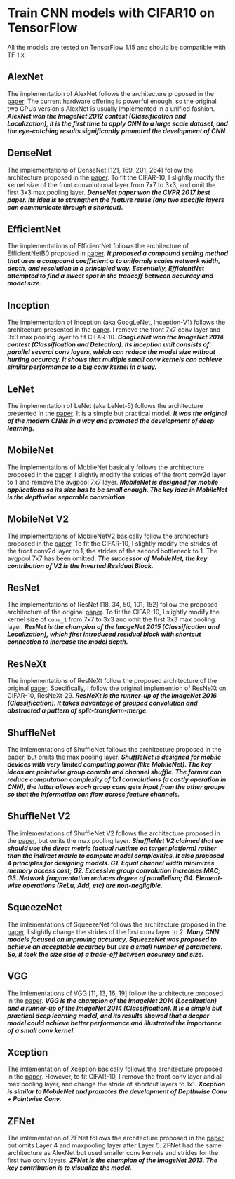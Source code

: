 # Train CNN models with CIFAR10 on TensorFlow #

All the models are tested on TensorFlow 1.15 and should be compatible with TF 1.x

## AlexNet ##

The implementation of AlexNet follows the architecture proposed in the [paper](https://proceedings.neurips.cc/paper/2012/file/c399862d3b9d6b76c8436e924a68c45b-Paper.pdf). The current hardware offering is powerful enough, so the original two GPUs version's AlexNet is usually implemented in a unified fashion. ***AlexNet won the ImageNet 2012 contest (Classification and Localization), it is the first time to apply CNN to a large scale dataset, and the eye-catching results significantly promoted the development of CNN***

## DenseNet ##

The implementations of DenseNet [121, 169, 201, 264] follow the architecture proposed in the [paper](https://arxiv.org/pdf/1608.06993.pdf). To fit the CIFAR-10, I slightly modify the kernel size of the front convolutional layer from 7x7 to 3x3, and omit the first 3x3 max pooling layer. ***DenseNet paper won the CVPR 2017 best paper. Its idea is to strengthen the feature reuse (any two specific layers can communicate through a shortcut).***

## EfficientNet ##

The implementations of EfficientNet follows the architecture of EfficientNetB0 proposed in [paper](https://arxiv.org/pdf/1905.11946.pdf). ***It proposed a compound scaling method that uses a compound coefficient φ to uniformly scales network width, depth, and resolution in a principled way. Essentially, EfficientNet attempted to find a sweet spot in the tradeoff between accuracy and model size***. 

## Inception ## 

The implementation of Inception (aka GoogLeNet, Inception-V1) follows the architecture presented in the [paper](https://static.googleusercontent.com/media/research.google.com/en//pubs/archive/43022.pdf). I remove the front 7x7 conv layer and 3x3 max pooling layer to fit CIFAR-10. ***GoogLeNet won the ImageNet 2014 contest (Classification and Detection). Its inception unit consists of parallel several conv layers, which can reduce the model size without hurting accuracy. It shows that multiple small conv kernels can achieve similar performance to a big conv kernel in a way.***

## LeNet ## 

The implementation of LeNet (aka LeNet-5) follows the architecture presented in the [paper](http://yann.lecun.com/exdb/publis/pdf/lecun-98.pdf). It is a simple but practical model. ***It was the original of the modern CNNs in a way and promoted the development of deep learning.***

## MobileNet ##

The implementations of MobileNet basically follows the architecture proposed in the [paper](https://arxiv.org/pdf/1704.04861.pdf). I slightly modify the strides of the front conv2d layer to 1 and remove the avgpool 7x7 layer. ***MobileNet is designed for mobile applications so its size has to be small enough. The key idea in MobileNet is the depthwise separable convolution.***

## MobileNet V2 ##

The implementations of MobileNetV2 basically follow the architecture proposed in the [paper](https://arxiv.org/pdf/1801.04381.pdf). To fit the CIFAR-10, I slightly modify the strides of the front conv2d layer to 1, the strides of the second bottleneck to 1. The avgpool 7x7 has been omitted. ***The successor of MobileNet, the key contribution of V2 is the Inverted Residual Block.***

## ResNet ##

The implementations of ResNet [18, 34, 50, 101, 152] follow the proposed architecture of the original [paper](https://arxiv.org/abs/1512.03385). To fit the CIFAR-10, I slightly modify the kernel size of `conv_1` from 7x7 to 3x3 and omit the first 3x3 max pooling layer. ***ResNet is the champion of the ImageNet 2015 (Classification and Localization), which first introduced residual block with shortcut connection to increase the model depth.***

## ResNeXt ##

The implementations of ResNeXt follow the proposed architecture of the original [paper](https://arxiv.org/pdf/1611.05431.pdf). Specifically, I follow the original implemention of ResNeXt on CIFAR-10, ResNeXt-29. ***ResNeXt is the runner-up of the ImageNet 2016 (Classification). It takes advantage of grouped convolution and abstracted a pattern of split-transform-merge.***

## ShuffleNet ##

The imlementations of ShuffleNet follows the architecture proposed in the [paper](https://arxiv.org/pdf/1707.01083.pdf), but omits the max pooling layer. ***ShuffleNet is designed for mobile devices with very limited computing power (like MobileNet). The key ideas are pointwise group convolu and channel shuffle. The former can reduce computation complexity of 1x1 convolutions (a costly operation in CNN), the latter allows each group conv gets input from the other groups so that the information can flow across feature channels.*** 

## ShuffleNet V2 ##

The imlementations of ShuffleNet V2 follows the architecture proposed in the [paper](https://arxiv.org/pdf/1807.11164.pdf), but omits the max pooling layer. ***ShuffleNet V2 claimed that we should use the direct metric (actual runtime on target platform) rather than the indirect metric to compute model complexities. It also proposed 4 principles for designing models. G1. Equal channel width minimizes memory access cost; G2. Excessive group convolution increases MAC; G3. Network fragmentation reduces degree of parallelism; G4. Element-wise operations (ReLu, Add, etc) are non-negligible.*** 

## SqueezeNet ##

The imlementations of SqueezeNet follows the architecture proposed in the [paper](https://arxiv.org/pdf/1602.07360.pdf). I slightly change the strides of the first conv layer to 2. ***Many CNN models focused on improving accuracy, SqueezeNet was proposed to achieve an acceptable accuracy but use a small number of parameters. So, it took the size side of a trade-off between accuracy and size.***

## VGG ##

The imlementations of VGG [11, 13, 16, 19] follow the architecture proposed in the [paper](https://arxiv.org/pdf/1409.1556.pdf). ***VGG is the champion of the ImageNet 2014 (Localization) and a runner-up of the ImageNet 2014 (Classification). It is a simple but practical deep learning model, and its results showed that a deeper model could achieve better performance and illustrated the importance of a small conv kernel.***

## Xception ##

The imlementation of Xception basically follows the architecture proposed in the [paper](https://arxiv.org/pdf/1610.02357.pdf). However, to fit CIFAR-10, I remove the front conv layer and all max pooling layer, and change the stride of shortcut layers to 1x1. ***Xception is similar to MobileNet and promotes the development of Depthwise Conv + Pointwise Conv.***

## ZFNet ##

The imlementation of ZFNet follows the architecture proposed in the [paper](https://arxiv.org/pdf/1311.2901.pdf), but omits Layer 4 and maxpooling layer after Layer 5. ZFNet had the same architecture as AlexNet but used smaller conv kernels and strides for the first two conv layers. ***ZFNet is the champion of the ImageNet 2013. The key contribution is to visualize the model.*** 